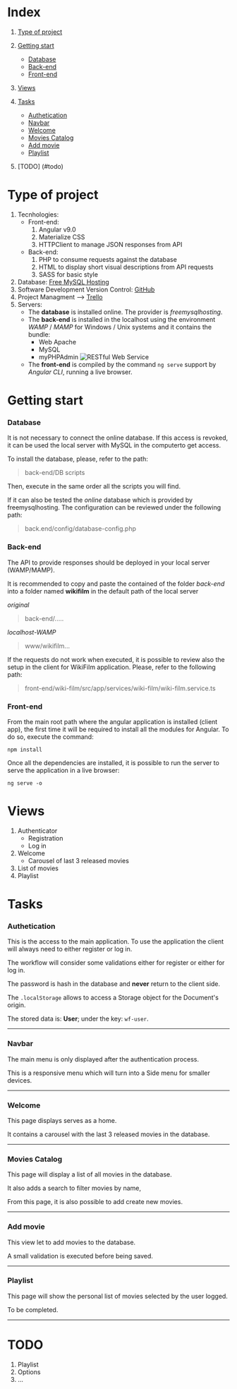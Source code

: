 # Index

1. [Type of project](#type-of-project)

2. [Getting start](#getting-start)

    * [Database](#database)
    * [Back-end](#back-end)
    * [Front-end](#front-end)

3. [Views](#views)

4. [Tasks](#tasks)

    * [Authetication](#authetication)
    * [Navbar](#navbar)
    * [Welcome](#welcome)
    * [Movies Catalog](#movies-catalog)
    * [Add movie](#add-movie)
    * [Playlist](#playlist)

5. [TODO] (#todo)

# Type of project
1. Tecnhologies:
    - Front-end:
        1. Angular v9.0
        2. Materialize CSS
        3. HTTPClient to manage JSON responses from API
    - Back-end:
        1. PHP to consume requests against the database
        2. HTML to display short visual descriptions from API requests
        3. SASS for basic style
2. Database: [Free MySQL Hosting](https://www.freemysqlhosting.net)
3. Software Development Version Control: [GitHub](https://github.com/andysabu/WikiFilm)
4. Project Managment --> [Trello](https://trello.com/b/X6EWAGsu/web-site-mowies)
5. Servers:
    - The __database__ is installed online. The provider is *freemysqlhosting*.
    - The __back-end__ is installed in the localhost using the environment *WAMP* / *MAMP* for Windows / Unix systems and it contains the bundle:
        + Web Apache
        + MySQL
        + myPHPAdmin
![RESTful Web Service](https://phppot.com/wp-content/uploads/2015/10/restful-web-services-api-architecture.jpg)
    - The __front-end__ is compiled by the command `ng serve` support by *Angular CLI*, running a live browser.

# Getting start

### Database

It is not necessary to connect the online database. If this access is revoked, it can be used the local server with MySQL in the computerto get access.

To install the database, please, refer to the path:
> back-end/DB scripts

Then, execute in the same order all the scripts you will find.

If it can also be tested the _online_ database which is provided by freemysqlhosting. The configuration can be reviewed under the following path:
> back.end/config/database-config.php

### Back-end

The API to provide responses should be deployed in your local server (WAMP/MAMP).

It is recommended to copy and paste the contained of the folder _back-end_ into a folder named **wikifilm** in the default path of the local server

_original_
> back-end/.....

_localhost-WAMP_
> www/wikifilm...

If the requests do not work when executed, it is possible to review also the setup in the client for WikiFilm application. Please, refer to the following path:
> front-end/wiki-film/src/app/services/wiki-film/wiki-film.service.ts

### Front-end

From the main root path where the angular application is installed (client app), the first time it will be required to install all the modules for Angular. To do so, execute the command:

`npm install`

Once all the dependencies are installed, it is possible to run the server to serve the application in a live browser:

`ng serve -o`

# Views
1. Authenticator
    - Registration
    - Log in
2. Welcome
    - Carousel of last 3 released movies
3. List of movies
4. Playlist

# Tasks

### Authetication

This is the access to the main application. To use the application the client will always need to either register or log in.

The workflow will consider some validations either for register or either for log in.

The password is hash in the database and **__never__** return to the client side.

The `.localStorage` allows to access a Storage object for the Document's origin.

The stored data is: __User__; under the key: `wf-user`.

----

### Navbar

The main menu is only displayed after the authentication process.

This is a responsive menu which will turn into a Side menu for smaller devices.

----

### Welcome

This page displays serves as a home.

It contains a carousel with the last 3 released movies in the database.

----

### Movies Catalog

This page will display a list of all movies in the database.

It also adds a search to filter movies by name,

From this page, it is also possible to add create new movies.

----

### Add movie

This view let to add movies to the database.

A small validation is executed before being saved.

----

### Playlist

This page will show the personal list of movies selected by the user logged.

To be completed.

----

# TODO

1. Playlist
2. Options
3. ...
